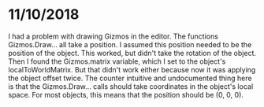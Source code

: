 # 11/10/2018

I had a problem with drawing Gizmos in the editor. The functions Gizmos.Draw... all take a position. I assumed this position needed to be the position of the object. This worked, but didn't take the rotation of the object. Then I found the Gizmos.matrix variable, which I set to the object's localToWorldMatrix. But that didn't work either because now it was applying the object offset twice. The counter intuitive and undocumented thing here is that the Gizmos.Draw... calls should take coordinates in the object's local space. For most objects, this means that the position should be (0, 0, 0).
